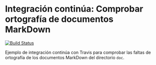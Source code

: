 # Integración continúa: Comprobar ortografía de documentos MarkDown
[![Build Status](https://travis-ci.org/salva999/ic-travis-diccionario.svg?branch=master)](https://travis-ci.org/salva999/ic-travis-diccionario)

Ejemplo de integración continúa con Travis para comprobar las faltas de ortografía de los documentos MarkDown del directorio `doc`. 

